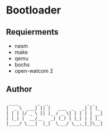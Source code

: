 # Bootloader

## Requierments
* nasm
* make
* qemu
* bochs
* open-watcom 2

## Author
```
 ____       _  _               _ _   
|  _ \  ___| || |   ___  _   _| | |_ 
| | | |/ _ \ || |_ / _ \| | | | | __|
| |_| |  __/__   _| (_) | |_| | | |_ 
|____/ \___|  |_|  \___/ \__,_|_|\__|
```